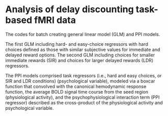 # Analysis of delay discounting task-based fMRI data
The codes for batch creating general linear model (GLM) and PPI models. 

The first GLM including hard- and easy-choice regressors with hard choices defined as those with similar subjective values for immediate and delayed reward options. The second GLM including choices for smaller immediate rewards (SIR) and choices for larger delayed rewards (LDR) regressors.

The PPI models comprised task regressors (i.e., hard and easy choices, or SIR and LDR conditions) (psychological variable), modeled via a boxcar function that convolved with the canonical hemodynamic response function, the average BOLD signal time course from the seed region (physiological activity), and the psychophysiological interaction term (PPI regressor) described as the cross-product of the physiological activity and psychological variable.
